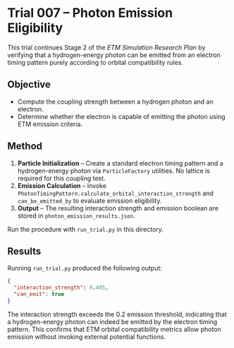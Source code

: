 # Trial 007 – Photon Emission Eligibility

This trial continues Stage 2 of the *ETM Simulation Research Plan* by
verifying that a hydrogen-energy photon can be emitted from an
electron timing pattern purely according to orbital compatibility rules.

## Objective
- Compute the coupling strength between a hydrogen photon and an electron.
- Determine whether the electron is capable of emitting the photon using ETM
  emission criteria.

## Method
1. **Particle Initialization** – Create a standard electron timing pattern and a
   hydrogen-energy photon via `ParticleFactory` utilities. No lattice is
   required for this coupling test.
2. **Emission Calculation** – Invoke
   `PhotonTimingPattern.calculate_orbital_interaction_strength` and
   `can_be_emitted_by` to evaluate emission eligibility.
3. **Output** – The resulting interaction strength and emission boolean are
   stored in `photon_emission_results.json`.

Run the procedure with `run_trial.py` in this directory.


## Results
Running `run_trial.py` produced the following output:

```json
{
  "interaction_strength": 0.405,
  "can_emit": true
}
```

The interaction strength exceeds the 0.2 emission threshold, indicating that a
hydrogen-energy photon can indeed be emitted by the electron timing pattern.
This confirms that ETM orbital compatibility metrics allow photon emission
without invoking external potential functions.

